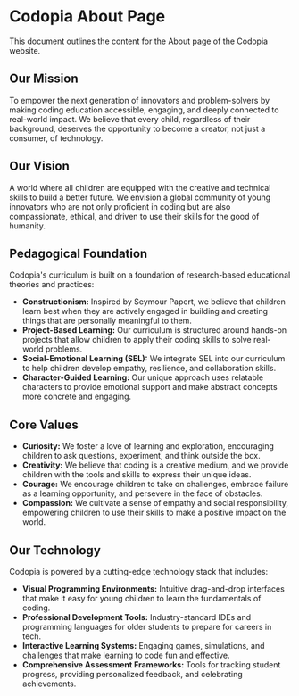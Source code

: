 # Codopia About Page

This document outlines the content for the About page of the Codopia website.




## Our Mission

To empower the next generation of innovators and problem-solvers by making coding education accessible, engaging, and deeply connected to real-world impact. We believe that every child, regardless of their background, deserves the opportunity to become a creator, not just a consumer, of technology.

## Our Vision

A world where all children are equipped with the creative and technical skills to build a better future. We envision a global community of young innovators who are not only proficient in coding but are also compassionate, ethical, and driven to use their skills for the good of humanity.




## Pedagogical Foundation

Codopia's curriculum is built on a foundation of research-based educational theories and practices:

- **Constructionism:** Inspired by Seymour Papert, we believe that children learn best when they are actively engaged in building and creating things that are personally meaningful to them.
- **Project-Based Learning:** Our curriculum is structured around hands-on projects that allow children to apply their coding skills to solve real-world problems.
- **Social-Emotional Learning (SEL):** We integrate SEL into our curriculum to help children develop empathy, resilience, and collaboration skills.
- **Character-Guided Learning:** Our unique approach uses relatable characters to provide emotional support and make abstract concepts more concrete and engaging.




## Core Values

- **Curiosity:** We foster a love of learning and exploration, encouraging children to ask questions, experiment, and think outside the box.
- **Creativity:** We believe that coding is a creative medium, and we provide children with the tools and skills to express their unique ideas.
- **Courage:** We encourage children to take on challenges, embrace failure as a learning opportunity, and persevere in the face of obstacles.
- **Compassion:** We cultivate a sense of empathy and social responsibility, empowering children to use their skills to make a positive impact on the world.

## Our Technology

Codopia is powered by a cutting-edge technology stack that includes:

- **Visual Programming Environments:** Intuitive drag-and-drop interfaces that make it easy for young children to learn the fundamentals of coding.
- **Professional Development Tools:** Industry-standard IDEs and programming languages for older students to prepare for careers in tech.
- **Interactive Learning Systems:** Engaging games, simulations, and challenges that make learning to code fun and effective.
- **Comprehensive Assessment Frameworks:** Tools for tracking student progress, providing personalized feedback, and celebrating achievements.



